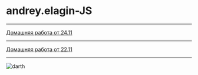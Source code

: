 # andrey.elagin-JS
<hr>
<a href="//github.com/itmo-it-group-305/andrey.elagin-JS/tree/master/homework/24.11">Домашняя работа от 24.11</a><br>
<hr>
<a href="//github.com/itmo-it-group-305/andrey.elagin-JS/tree/master/homework/22.11">Домашняя работа от 22.11</a><br>
<hr>
<img src="https://leto49e.storage.yandex.net/rdisk/ce7c3c8d5d6676a0a0dcbbd0766b38c8d72d3d52367fbf97094ec503a554707b/inf/Or80_SQyKvnJOpEFtI_JBQmmCrE2soHbXetcaph-rf92NAArIBJsL3s4D8Nzos0O2Riq7guymIWtWK-kcYZYGQ==?uid=0&filename=800x600.jpg&disposition=inline&hash=&limit=0&content_type=image%2Fjpeg&tknv=v2&rtoken=549f807ed28eb56bb717f179e0a15265&force_default=no&ycrid=na-09ce4aa2333bf26b2b61cfcf640b09cc-downloader3d" alt="darth">

